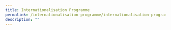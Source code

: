 ```yaml
---
title: Internationalisation Programme
permalink: /internationalisation-programme/internationalisation-programme/
description: ""
---
```

